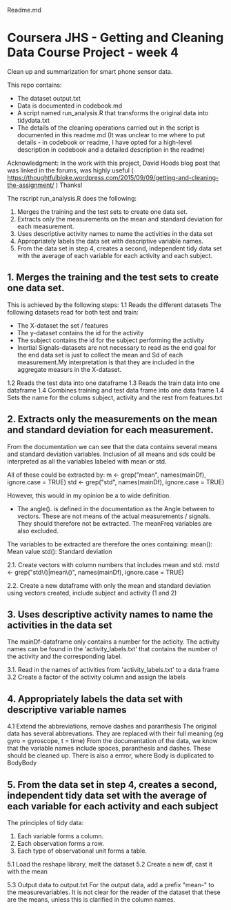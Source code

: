 Readme.md
# Coursera JHS - Getting and Cleaning Data Course Project - week 4
Clean up and summarization for smart phone sensor data. 

This repo contains: 
- The dataset output.txt
- Data is documented in codebook.md
- A script named run_analysis.R that transforms the original data into tidydata.txt 
- The details of the cleaning operations carried out in the script is documented in this readme.md (It was unclear to me where to put details - in codebook or readme, I have opted for a high-level description in codebook and a detailed description in the readme)

Acknowledgment: 
In the work with this project, David Hoods blog post that was linked in the forums, was highly useful
( https://thoughtfulbloke.wordpress.com/2015/09/09/getting-and-cleaning-the-assignment/ ) Thanks!

The rscript run_analysis.R does the following: 
1. Merges the training and the test sets to create one data set.
2. Extracts only the measurements on the mean and standard deviation for each measurement.
3. Uses descriptive activity names to name the activities in the data set
4. Appropriately labels the data set with descriptive variable names.
5. From the data set in step 4, creates a second, independent tidy data set with the average 
of each variable for each activity and each subject.

## 1. Merges the training and the test sets to create one data set.
This is achieved by the following steps: 
1.1 Reads the different datasets
The following datasets read for both test and train:
- The X-dataset the set / features
- The y-dataset contains the id for the activity
- The subject contains the id for the subject performing the activity
- Inertial Signals-datasets are not necessary to read as the end goal for the end data set is just to collect the mean and Sd of each measurement.My interpretation is that they are included in the aggregate measurs in the X-dataset.

1.2 Reads the test data into one dataframe
1.3 Reads the train data into one dataframe
1.4 Combines training and test data frame into one data frame
1.4 Sets the name for the colums subject, activity and the rest from features.txt

## 2. Extracts only the measurements on the mean and standard deviation for each measurement.
From the documentation we can see that the data contains several means and standard deviation variables. Inclusion of all means and sds could be interpreted as all the variables labeled with mean or std.

All of these could be extracted by:
m <- grep("mean", names(mainDf), ignore.case = TRUE)
std <- grep("std", names(mainDf), ignore.case = TRUE)

However, this would in my opinion be a to wide definition. 
- The angle(). is defined in the documentation as the Angle between to vectors.
These are not means of the actual measurements / signals. They should therefore not be extracted. The meanFreq variables are also excluded. 

The variables to be extracted are therefore the ones containing: 
mean(): Mean value
std(): Standard deviation

2.1. Create vectors with column numbers that includes mean and std. 
mstd <- grep("std\\()|mean\\()", names(mainDf), ignore.case = TRUE)

2.2. Create a new dataframe with only the mean and standard deviation using vectors created, include subject and activity (1 and 2)

## 3. Uses descriptive activity names to name the activities in the data set
The mainDf-dataframe only contains a number for the acticity. The activity names can be found in the 'activity_labels.txt' that contains the number of the activity and the corresponding label.

3.1. Read in the names of activities from 'activity_labels.txt' to a data frame 
3.2  Create a factor of the activity column and assign the labels

## 4. Appropriately labels the data set with descriptive variable names
4.1 Extend the abbreviations, remove dashes and paranthesis
The original data has several abbrevations. They are replaced with their full meaning (eg gyro = gyroscope, t = time)
From the documentation of the data, we know that the variable names include spaces, paranthesis and dashes. These should be cleaned up. There is also a errror, where Body is duplicated to BodyBody

## 5. From the data set in step 4, creates a second, independent tidy data set with the average of each variable for each activity and each subject
The principles of tidy data: 
1. Each variable forms a column.
2. Each observation forms a row.
3. Each type of observational unit forms a table.

5.1 Load the reshape library, melt the dataset
5.2 Create a new df, cast it with the mean

5.3 Output data to output.txt
For the output data, add a prefix "mean-" to the measurevariables.
It is not clear for the reader of the dataset that these are the means, unless this is clarified in the column names.
